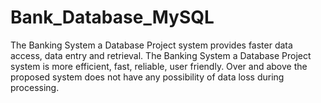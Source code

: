 # Bank_Database_MySQL
The Banking System a Database Project system provides faster data access, data entry and retrieval. The Banking System a Database Project system is more efficient, fast, reliable, user friendly. Over and above the proposed system does not have any possibility of data loss during processing.
